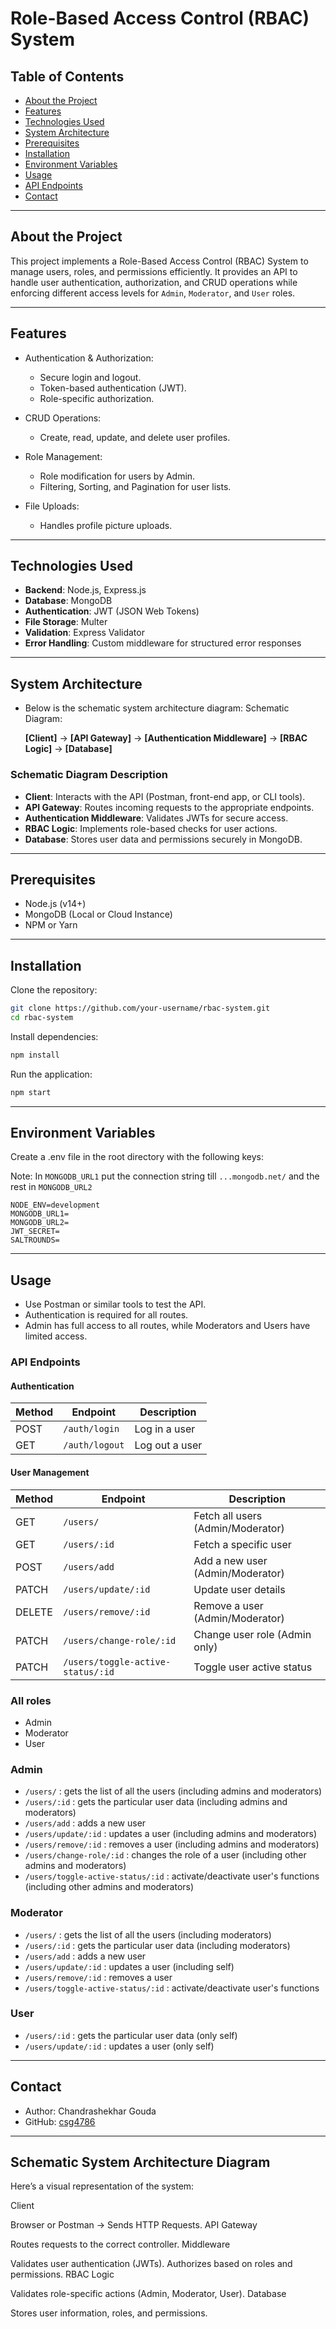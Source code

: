 # Role-Based Access Control (RBAC) System

## Table of Contents

- [About the Project](#about-the-project)
- [Features](#features)
- [Technologies Used](#technologies-used)
- [System Architecture](#system-architecture)
- [Prerequisites](#prerequisites)
- [Installation](#installation)
- [Environment Variables](#environment-variables)
- [Usage](#usage)
- [API Endpoints](#api-endpoints)
- [Contact](#contact)

---

## About the Project

This project implements a Role-Based Access Control (RBAC) System to manage users, roles, and permissions efficiently. It provides an API to handle user authentication, authorization, and CRUD operations while enforcing different access levels for `Admin`, `Moderator`, and `User` roles.

---

## Features

- Authentication & Authorization:
    - Secure login and logout.
    - Token-based authentication (JWT).
    - Role-specific authorization.

- CRUD Operations:
    - Create, read, update, and delete user profiles.

- Role Management:
    - Role modification for users by Admin.
    - Filtering, Sorting, and Pagination for user lists.

- File Uploads:
    - Handles profile picture uploads.

---

## Technologies Used

- **Backend**: Node.js, Express.js
- **Database**: MongoDB
- **Authentication**: JWT (JSON Web Tokens)
- **File Storage**: Multer
- **Validation**: Express Validator
- **Error Handling**: Custom middleware for structured error responses

---

## System Architecture

- Below is the schematic system architecture diagram:
Schematic Diagram:

    **[Client]** → **[API Gateway]** → **[Authentication Middleware]** → **[RBAC Logic]** → **[Database]**

### Schematic Diagram Description

- **Client**: Interacts with the API (Postman, front-end app, or CLI tools).
- **API Gateway**: Routes incoming requests to the appropriate endpoints.
- **Authentication Middleware**: Validates JWTs for secure access.
- **RBAC Logic**: Implements role-based checks for user actions.
- **Database**: Stores user data and permissions securely in MongoDB.

---

## Prerequisites

- Node.js (v14+)
- MongoDB (Local or Cloud Instance)
- NPM or Yarn

---

## Installation
Clone the repository:

```bash
git clone https://github.com/your-username/rbac-system.git
cd rbac-system
```

Install dependencies:

```bash
npm install
```

Run the application:


```bash
npm start
```


---

## Environment Variables

Create a .env file in the root directory with the following keys:

Note: In `MONGODB_URL1` put the connection string till `...mongodb.net/` and the rest in `MONGODB_URL2`

```env
NODE_ENV=development
MONGODB_URL1=
MONGODB_URL2=
JWT_SECRET=
SALTROUNDS=
```

---

## Usage

- Use Postman or similar tools to test the API.
- Authentication is required for all routes.
- Admin has full access to all routes, while Moderators and Users have limited access.

### API Endpoints

#### Authentication

| Method | Endpoint      | Description      |
|--------|---------------|------------------|
| POST   | `/auth/login` | Log in a user    |
| GET    | `/auth/logout`| Log out a user   |

#### User Management

| Method  | Endpoint                              | Description                       |
|---------|---------------------------------------|-----------------------------------|
| GET     | `/users/`                             | Fetch all users (Admin/Moderator) |
| GET     | `/users/:id`                          | Fetch a specific user             |
| POST    | `/users/add`                          | Add a new user (Admin/Moderator)  |
| PATCH   | `/users/update/:id`                   | Update user details               |
| DELETE  | `/users/remove/:id`                   | Remove a user (Admin/Moderator)   |
| PATCH   | `/users/change-role/:id`              | Change user role (Admin only)     |
| PATCH   | `/users/toggle-active-status/:id`     | Toggle user active status         |


### All roles

- Admin
- Moderator
- User

### Admin

- `/users/` : gets the list of all the users (including admins and moderators)
- `/users/:id` : gets the particular user data (including admins and moderators)
- `/users/add` : adds a new user
- `/users/update/:id` : updates a user (including admins and moderators)
- `/users/remove/:id` : removes a user (including admins and moderators)
- `/users/change-role/:id` : changes the role of a user (including other admins and moderators)
- `/users/toggle-active-status/:id` : activate/deactivate user's functions (including other admins and moderators)

### Moderator

- `/users/` : gets the list of all the users (including moderators)
- `/users/:id` : gets the particular user data (including moderators)
- `/users/add` : adds a new user
- `/users/update/:id` : updates a user (including self)
- `/users/remove/:id` : removes a user
- `/users/toggle-active-status/:id` : activate/deactivate user's functions

### User

- `/users/:id` : gets the particular user data (only self)
- `/users/update/:id` : updates a user (only self)

---

## Contact

- Author: Chandrashekhar Gouda
- GitHub: [csg4786](https://github.com/csg4786)

---

## Schematic System Architecture Diagram
Here’s a visual representation of the system:

Client

Browser or Postman → Sends HTTP Requests.
API Gateway

Routes requests to the correct controller.
Middleware

Validates user authentication (JWTs).
Authorizes based on roles and permissions.
RBAC Logic

Validates role-specific actions (Admin, Moderator, User).
Database

Stores user information, roles, and permissions.